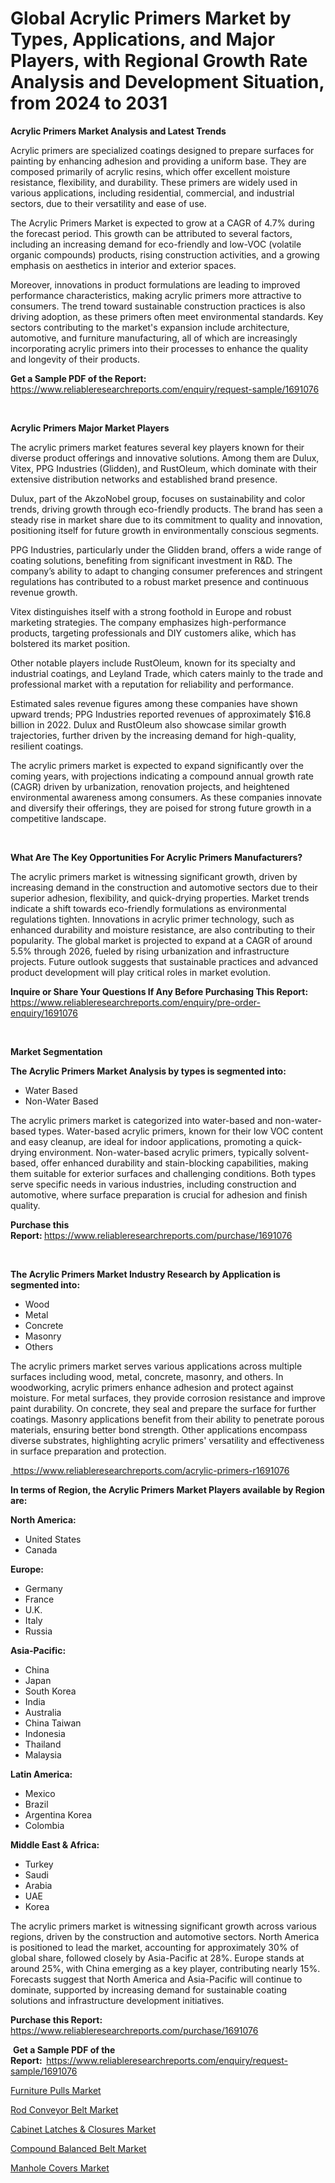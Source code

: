 <p><h1>Global Acrylic Primers Market by Types, Applications, and Major Players, with Regional Growth Rate Analysis and Development Situation, from 2024 to 2031</h1></p><p><strong>Acrylic Primers Market Analysis and Latest Trends</strong></p>
<p><p>Acrylic primers are specialized coatings designed to prepare surfaces for painting by enhancing adhesion and providing a uniform base. They are composed primarily of acrylic resins, which offer excellent moisture resistance, flexibility, and durability. These primers are widely used in various applications, including residential, commercial, and industrial sectors, due to their versatility and ease of use.</p><p>The Acrylic Primers Market is expected to grow at a CAGR of 4.7% during the forecast period. This growth can be attributed to several factors, including an increasing demand for eco-friendly and low-VOC (volatile organic compounds) products, rising construction activities, and a growing emphasis on aesthetics in interior and exterior spaces. </p><p>Moreover, innovations in product formulations are leading to improved performance characteristics, making acrylic primers more attractive to consumers. The trend toward sustainable construction practices is also driving adoption, as these primers often meet environmental standards. Key sectors contributing to the market's expansion include architecture, automotive, and furniture manufacturing, all of which are increasingly incorporating acrylic primers into their processes to enhance the quality and longevity of their products.</p></p>
<p><strong>Get a Sample PDF of the Report:&nbsp;</strong> <a href="https://www.reliableresearchreports.com/enquiry/request-sample/1691076?utm_campaign=16&utm_medium=2&utm_source=Github&utm_content=ia&utm_term=19102024&utm_id=acrylic-primers">https://www.reliableresearchreports.com/enquiry/request-sample/1691076</a></p>
<p>&nbsp;</p>
<p><strong>Acrylic Primers Major Market Players</strong></p>
<p><p>The acrylic primers market features several key players known for their diverse product offerings and innovative solutions. Among them are Dulux, Vitex, PPG Industries (Glidden), and RustOleum, which dominate with their extensive distribution networks and established brand presence.</p><p>Dulux, part of the AkzoNobel group, focuses on sustainability and color trends, driving growth through eco-friendly products. The brand has seen a steady rise in market share due to its commitment to quality and innovation, positioning itself for future growth in environmentally conscious segments.</p><p>PPG Industries, particularly under the Glidden brand, offers a wide range of coating solutions, benefiting from significant investment in R&D. The company’s ability to adapt to changing consumer preferences and stringent regulations has contributed to a robust market presence and continuous revenue growth.</p><p>Vitex distinguishes itself with a strong foothold in Europe and robust marketing strategies. The company emphasizes high-performance products, targeting professionals and DIY customers alike, which has bolstered its market position.</p><p>Other notable players include RustOleum, known for its specialty and industrial coatings, and Leyland Trade, which caters mainly to the trade and professional market with a reputation for reliability and performance.</p><p>Estimated sales revenue figures among these companies have shown upward trends; PPG Industries reported revenues of approximately $16.8 billion in 2022. Dulux and RustOleum also showcase similar growth trajectories, further driven by the increasing demand for high-quality, resilient coatings.</p><p>The acrylic primers market is expected to expand significantly over the coming years, with projections indicating a compound annual growth rate (CAGR) driven by urbanization, renovation projects, and heightened environmental awareness among consumers. As these companies innovate and diversify their offerings, they are poised for strong future growth in a competitive landscape.</p></p>
<p>&nbsp;</p>
<p><strong>What Are The Key Opportunities For Acrylic Primers Manufacturers?</strong></p>
<p><p>The acrylic primers market is witnessing significant growth, driven by increasing demand in the construction and automotive sectors due to their superior adhesion, flexibility, and quick-drying properties. Market trends indicate a shift towards eco-friendly formulations as environmental regulations tighten. Innovations in acrylic primer technology, such as enhanced durability and moisture resistance, are also contributing to their popularity. The global market is projected to expand at a CAGR of around 5.5% through 2026, fueled by rising urbanization and infrastructure projects. Future outlook suggests that sustainable practices and advanced product development will play critical roles in market evolution.</p></p>
<p><strong>Inquire or Share Your Questions If Any Before Purchasing This Report:</strong> <a href="https://www.reliableresearchreports.com/enquiry/pre-order-enquiry/1691076?utm_campaign=16&utm_medium=2&utm_source=Github&utm_content=ia&utm_term=19102024&utm_id=acrylic-primers">https://www.reliableresearchreports.com/enquiry/pre-order-enquiry/1691076</a></p>
<p>&nbsp;</p>
<p><strong>Market Segmentation</strong></p>
<p><strong>The Acrylic Primers Market Analysis by types is segmented into:</strong></p>
<p><ul><li>Water Based</li><li>Non-Water Based</li></ul></p>
<p><p>The acrylic primers market is categorized into water-based and non-water-based types. Water-based acrylic primers, known for their low VOC content and easy cleanup, are ideal for indoor applications, promoting a quick-drying environment. Non-water-based acrylic primers, typically solvent-based, offer enhanced durability and stain-blocking capabilities, making them suitable for exterior surfaces and challenging conditions. Both types serve specific needs in various industries, including construction and automotive, where surface preparation is crucial for adhesion and finish quality.</p></p>
<p><strong>Purchase this Report:&nbsp;</strong><a href="https://www.reliableresearchreports.com/purchase/1691076?utm_campaign=16&utm_medium=2&utm_source=Github&utm_content=ia&utm_term=19102024&utm_id=acrylic-primers">https://www.reliableresearchreports.com/purchase/1691076</a></p>
<p>&nbsp;</p>
<p><strong>The Acrylic Primers Market Industry Research by Application is segmented into:</strong></p>
<p><ul><li>Wood</li><li>Metal</li><li>Concrete</li><li>Masonry</li><li>Others</li></ul></p>
<p><p>The acrylic primers market serves various applications across multiple surfaces including wood, metal, concrete, masonry, and others. In woodworking, acrylic primers enhance adhesion and protect against moisture. For metal surfaces, they provide corrosion resistance and improve paint durability. On concrete, they seal and prepare the surface for further coatings. Masonry applications benefit from their ability to penetrate porous materials, ensuring better bond strength. Other applications encompass diverse substrates, highlighting acrylic primers' versatility and effectiveness in surface preparation and protection.</p></p>
<p><a href="https://www.reliableresearchreports.com/acrylic-primers-r1691076?utm_campaign=16&utm_medium=2&utm_source=Github&utm_content=ia&utm_term=19102024&utm_id=acrylic-primers">&nbsp;https://www.reliableresearchreports.com/acrylic-primers-r1691076</a></p>
<p><strong>In terms of Region, the Acrylic Primers Market Players available by Region are:</strong></p>
<p>
    <p> <strong> North America: </strong>
        <ul>
            <li>United States</li>
            <li>Canada</li>
        </ul>
        </p> 
    <p> <strong> Europe: </strong>
        <ul>
            <li>Germany</li>
            <li>France</li>
            <li>U.K.</li>
            <li>Italy</li>
            <li>Russia</li>
        </ul>
        </p> 
    <p> <strong> Asia-Pacific: </strong>
        <ul>
            <li>China</li>
            <li>Japan</li>
            <li>South Korea</li>
            <li>India</li>
            <li>Australia</li>
            <li>China Taiwan</li>
            <li>Indonesia</li>
            <li>Thailand</li>
            <li>Malaysia</li>
        </ul>
        </p> 
    <p> <strong> Latin America: </strong>
        <ul>
            <li>Mexico</li>
            <li>Brazil</li>
            <li>Argentina Korea</li>
            <li>Colombia</li>
        </ul>
        </p> 
    <p> <strong> Middle East & Africa: </strong>
        <ul>
            <li>Turkey</li>
            <li>Saudi</li>
            <li>Arabia</li>
            <li>UAE</li>
            <li>Korea</li>
        </ul>
    </p>
    </p>
<p><p>The acrylic primers market is witnessing significant growth across various regions, driven by the construction and automotive sectors. North America is positioned to lead the market, accounting for approximately 30% of global share, followed closely by Asia-Pacific at 28%. Europe stands at around 25%, with China emerging as a key player, contributing nearly 15%. Forecasts suggest that North America and Asia-Pacific will continue to dominate, supported by increasing demand for sustainable coating solutions and infrastructure development initiatives.</p></p>
<p><strong>Purchase this Report: </strong><a href="https://www.reliableresearchreports.com/purchase/1691076?utm_campaign=16&utm_medium=2&utm_source=Github&utm_content=ia&utm_term=19102024&utm_id=acrylic-primers">https://www.reliableresearchreports.com/purchase/1691076</a></p>
<p>&nbsp;<strong>Get a Sample PDF of the Report:&nbsp;&nbsp;</strong><a href="https://www.reliableresearchreports.com/enquiry/request-sample/1691076?utm_campaign=16&utm_medium=2&utm_source=Github&utm_content=ia&utm_term=19102024&utm_id=acrylic-primers">https://www.reliableresearchreports.com/enquiry/request-sample/1691076</a></p>
<p><strong></strong></p>
<p><p><a href="https://github.com/cecilahoi7/Market-Research-Report-List-1/blob/main/furniture-pulls-market.md?utm_campaign=16&utm_medium=2&utm_source=Github&utm_content=ia&utm_term=19102024&utm_id=acrylic-primers">Furniture Pulls Market</a></p><p><a href="https://issuu.com/reportprime-2/docs/rod-conveyor-belt-market-size-2030._f085f9cb735774?utm_campaign=16&utm_medium=2&utm_source=Github&utm_content=ia&utm_term=19102024&utm_id=acrylic-primers">Rod Conveyor Belt Market</a></p><p><a href="https://github.com/boringzqthorperec/Market-Research-Report-List-1/blob/main/cabinet-latches-closures-market.md?utm_campaign=16&utm_medium=2&utm_source=Github&utm_content=ia&utm_term=19102024&utm_id=acrylic-primers">Cabinet Latches & Closures Market</a></p><p><a href="https://issuu.com/reportprime-2/docs/compound-balanced-belt-market-size-_aca2d11dff16e5?utm_campaign=16&utm_medium=2&utm_source=Github&utm_content=ia&utm_term=19102024&utm_id=acrylic-primers">Compound Balanced Belt Market</a></p><p><a href="https://www.linkedin.com/pulse/charting-future-comprehensive-analysis-global-manhole-covers-vzqwf?utm_campaign=16&utm_medium=2&utm_source=Github&utm_content=ia&utm_term=19102024&utm_id=acrylic-primers">Manhole Covers Market</a></p></p>